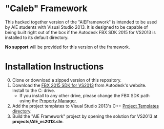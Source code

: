 # "Caleb" Framework

This hacked together version of the "AIEFramework" is intended to be used by AIE students with Visual Studio 2013. It is designed to be capable of being built right out of the box if the Autodesk FBX SDK 2015 for VS2013 is installed to its default directory.

**No support** will be provided for this version of the framework.

# Installation Instructions

0. Clone or download a zipped version of this repository.
1. Download the [FBX 2015 SDK for VS2013](http://usa.autodesk.com/adsk/servlet/pc/item?siteID=123112&id=10775847) from Autodesk's website. Install to the C: drive.
    - If you install to any other drive, please change the FBX SDK path using the [Property Manager](http://i.imgur.com/8lJ0G6W.png).
2. Add the project templates to Visual Studio 2013's C++ [Project Templates directory](http://puu.sh/dGf8s/ca5036f8b6.png).
3. Build the "AIE Framework" project by opening the solution for VS2013 at **projects/AIE_vs2013.sln**.
